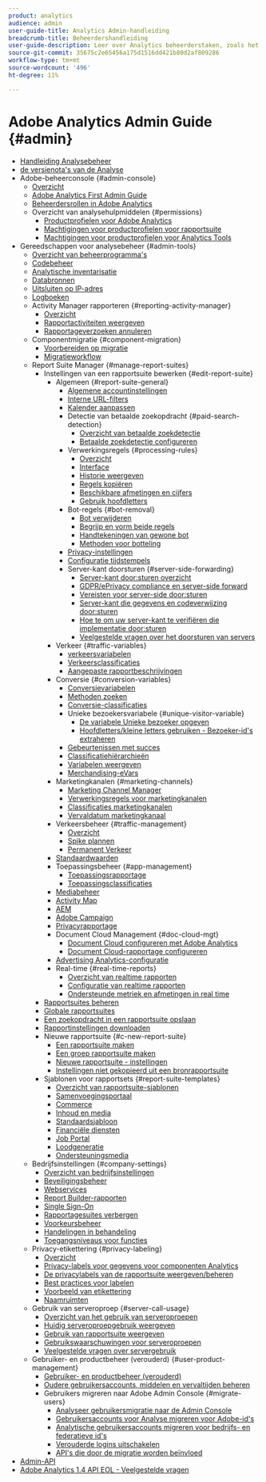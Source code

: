 ```yaml
---
product: analytics
audience: admin
user-guide-title: Analytics Admin-handleiding
breadcrumb-title: Beheerdershandleiding
user-guide-description: Leer over Analytics beheerderstaken, zoals het beheren van gebruikers en producten in de Admin Console van Experience Cloud, het configureren van rapportreeksen, en meer.
source-git-commit: 35675c2e65456a175d1516dd421b80d2af809286
workflow-type: tm+mt
source-wordcount: '496'
ht-degree: 11%

---
```



# Adobe Analytics Admin Guide {#admin}

+ [Handleiding Analysebeheer](home.md)
+ [ de versienota&#39;s van de Analyse ](https://experienceleague.adobe.com/nl/docs/analytics/release-notes/latest)
+ Adobe-beheerconsole {#admin-console}
   + [Overzicht](admin-console/home.md)
   + [Adobe Analytics First Admin Guide](admin-console/first-admin-guide.md)
   + [Beheerdersrollen in Adobe Analytics](admin-console/admin-roles-in-analytics.md)
   + Overzicht van analysehulpmiddelen {#permissions}
      + [Productprofielen voor Adobe Analytics](admin-console/permissions/product-profile.md)
      + [Machtigingen voor productprofielen voor rapportsuite](admin-console/permissions/report-suite-tools.md)
      + [Machtigingen voor productprofielen voor Analytics Tools](admin-console/permissions/analytics-tools.md)
+ Gereedschappen voor analysebeheer {#admin-tools}
   + [Overzicht van beheerprogramma&#39;s](tools/c-admin-tools.md)
   + [Codebeheer](tools/code-manager-admin.md)
   + [Analytische inventarisatie](tools/analytics-inventory.md)
   + [Databronnen](tools/data-sources.md)
   + [Uitsluiten op IP-adres](tools/exclude-ip.md)
   + [Logboeken](tools/logs.md)
   + Activity Manager rapporteren {#reporting-activity-manager}
      + [Overzicht](tools/reporting-activity-manager/reporting-activity-overview.md)
      + [Rapportactiviteiten weergeven](tools//reporting-activity-manager/reporting-activity.md)
      + [Rapportageverzoeken annuleren](tools/reporting-activity-manager/reporting-activity-cancel-requests.md)
   + Componentmigratie {#component-migration}
      + [Voorbereiden op migratie](tools/component-migration/prepare-component-migration.md)
      + [Migratieworkflow](tools/component-migration/component-migration.md)
   + Report Suite Manager {#manage-report-suites}
      + Instellingen van een rapportsuite bewerken {#edit-report-suite}
         + Algemeen {#report-suite-general}
            + [Algemene accountinstellingen](tools/manage-rs/edit-settings/general/general-acct-settings-admin.md)
            + [Interne URL-filters](tools/manage-rs/edit-settings/general/internal-url-filter-admin.md)
            + [Kalender aanpassen](tools/manage-rs/edit-settings/general/custom-calendar.md)
            + Detectie van betaalde zoekopdracht {#paid-search-detection}
               + [Overzicht van betaalde zoekdetectie](tools/manage-rs/edit-settings/general/paid-search-detection/paid-search-detection.md)
               + [Betaalde zoekdetectie configureren](tools/manage-rs/edit-settings/general/paid-search-detection/t-paid-search-detection.md)
            + Verwerkingsregels {#processing-rules}
               + [Overzicht](tools/manage-rs/edit-settings/general/processing-rules/pr-overview.md)
               + [Interface](tools/manage-rs/edit-settings/general/processing-rules/pr-interface.md)
               + [Historie weergeven](tools/manage-rs/edit-settings/general/processing-rules/pr-view-history.md)
               + [Regels kopiëren](tools/manage-rs/edit-settings/general/processing-rules/pr-copy.md)
               + [Beschikbare afmetingen en cijfers](tools/manage-rs/edit-settings/general/processing-rules/pr-variables.md)
               + [Gebruik hoofdletters](tools/manage-rs/edit-settings/general/processing-rules/pr-use-cases.md)
            + Bot-regels {#bot-removal}
               + [Bot verwijderen](tools/manage-rs/edit-settings/general/bot-removal/bot-removal.md)
               + [Begrijp en vorm beide regels](tools/manage-rs/edit-settings/general/bot-removal/bot-rules.md)
               + [Handtekeningen van gewone bot](tools/manage-rs/edit-settings/general/bot-removal/bot-signatures.md)
               + [Methoden voor botteling](tools/manage-rs/edit-settings/general/bot-removal/bot-exclusion-methods.md)
            + [Privacy-instellingen](tools/manage-rs/edit-settings/general/privacy-settings.md)
            + [Configuratie tijdstempels](tools/manage-rs/edit-settings/general/timestamp-configuration.md)
            + Server-kant doorsturen {#server-side-forwarding}
               + [Server-kant door:sturen overzicht](tools/manage-rs/edit-settings/general/c-server-side-forwarding/ssf.md)
               + [GDPR/ePrivacy compliance en server-side forward](tools/manage-rs/edit-settings/general/c-server-side-forwarding/ssf-gdpr.md)
               + [Vereisten voor server-side door:sturen](tools/manage-rs/edit-settings/general/c-server-side-forwarding/ssf-requirements.md)
               + [Server-kant die gegevens en codeverwijzing door:sturen](tools/manage-rs/edit-settings/general/c-server-side-forwarding/ssf-reference.md)
               + [Hoe te om uw server-kant te verifiëren die implementatie door:sturen](tools/manage-rs/edit-settings/general/c-server-side-forwarding/ssf-verify.md)
               + [Veelgestelde vragen over het doorsturen van servers](tools/manage-rs/edit-settings/general/c-server-side-forwarding/ssf-faq.md)
         + Verkeer {#traffic-variables}
            + [verkeersvariabelen](tools/manage-rs/edit-settings/c-traffic-variables/traffic-var.md)
            + [Verkeersclassificaties](tools/manage-rs/edit-settings/c-traffic-variables/traffic-classifications.md)
            + [Aangepaste rapportbeschrijvingen](tools/manage-rs/edit-settings/c-traffic-variables/custom-desc-admin.md)
         + Conversie {#conversion-variables}
            + [Conversievariabelen](tools/manage-rs/edit-settings/conversion-var-admin/conversion-var-admin.md)
            + [Methoden zoeken](tools/manage-rs/edit-settings/conversion-var-admin/finding-methods.md)
            + [Conversie-classificaties](tools/manage-rs/edit-settings/conversion-var-admin/conversion-classifications.md)
            + Unieke bezoekersvariabele {#unique-visitor-variable}
               + [De variabele Unieke bezoeker opgeven](tools/manage-rs/edit-settings/conversion-var-admin/unique-visitor-variable-admin/t-unique-visitor-variable.md)
               + [Hoofdletters/kleine letters gebruiken - Bezoeker-id&#39;s extraheren](tools/manage-rs/edit-settings/conversion-var-admin/unique-visitor-variable-admin/extract-visitorids-usecase.md)
            + [Gebeurtenissen met succes](tools/manage-rs/edit-settings/conversion-var-admin/c-success-events/success-event.md)
            + [Classificatiehiërarchieën](tools/manage-rs/edit-settings/conversion-var-admin/classification-hierarchies.md)
            + [Variabelen weergeven](tools/manage-rs/edit-settings/conversion-var-admin/list-var-admin.md)
            + [Merchandising-eVars](tools/manage-rs/edit-settings/conversion-var-admin/merchandising-evars.md)
         + Marketingkanalen {#marketing-channels}
            + [Marketing Channel Manager](tools/manage-rs/edit-settings/marketing-channels/c-channels.md)
            + [Verwerkingsregels voor marketingkanalen](tools/manage-rs/edit-settings/marketing-channels/c-rules.md)
            + [Classificaties marketingkanalen](tools/manage-rs/edit-settings/marketing-channels/classifications-mchannel.md)
            + [Vervaldatum marketingkanaal](tools/manage-rs/edit-settings/marketing-channels/visitor-engagement.md)
         + Verkeersbeheer {#traffic-management}
            + [Overzicht](tools/manage-rs/edit-settings/c-traffic-management/traffic-management.md)
            + [Spike plannen](tools/manage-rs/edit-settings/c-traffic-management/t-traffic-schedule-spike.md)
            + [ Permanent Verkeer ](tools/manage-rs/edit-settings/c-traffic-management/t-traffic-permanent.md)
         + [Standaardwaarden](tools/manage-rs/edit-settings/default-metrics.md)
         + Toepassingsbeheer {#app-management}
            + [Toepassingsrapportage](tools/manage-rs/edit-settings/app-reporting.md)
            + [Toepassingsclassificaties](tools/manage-rs/edit-settings/app-classifications.md)
         + [Mediabeheer](tools/manage-rs/edit-settings/media-management.md)
         + [Activity Map](tools/manage-rs/edit-settings/activity-map.md)
         + [AEM](tools/manage-rs/edit-settings/adobe-experience-manager.md)
         + [Adobe Campaign](tools/manage-rs/edit-settings/adobe-campaign.md)
         + [Privacyrapportage](tools/manage-rs/edit-settings/privacy-reporting.md)
         + Document Cloud Management {#doc-cloud-mgt}
            + [Document Cloud configureren met Adobe Analytics](tools/manage-rs/edit-settings/document-cloud-mgt.md)
            + [Document Cloud-rapportage configureren](tools/manage-rs/edit-settings/document-cloud-config.md)
         + [Advertising Analytics-configuratie](tools/manage-rs/edit-settings/advertising-analytics-config.md)
         + Real-time {#real-time-reports}
            + [Overzicht van realtime rapporten](tools/manage-rs/edit-settings/realtime/realtime.md)
            + [Configuratie van realtime rapporten](tools/manage-rs/edit-settings/realtime/t-realtime-admin.md)
            + [Ondersteunde metriek en afmetingen in real time](tools/manage-rs/edit-settings/realtime/realtime-metrics.md)
      + [Rapportsuites beheren](tools/manage-rs/report-suites-admin.md)
      + [Globale rapportsuites](tools/manage-rs/rollup-report-suite.md)
      + [Een zoekopdracht in een rapportsuite opslaan](tools/manage-rs/t-report-suite-saved-search.md)
      + [Rapportinstellingen downloaden](tools/manage-rs/t-download-rs-settings.md)
      + Nieuwe rapportsuite {#c-new-report-suite}
         + [Een rapportsuite maken](tools/manage-rs/new-rs/t-create-a-report-suite.md)
         + [Een groep rapportsuite maken](tools/manage-rs/new-rs/t-create-rs-group.md)
         + [Nieuwe rapportsuite - instellingen](tools/manage-rs/new-rs/new-report-suite.md)
         + [Instellingen niet gekopieerd uit een bronrapportsuite](tools/manage-rs/new-rs/settings-not-copied-from-rs.md)
      + Sjablonen voor rapportsets {#report-suite-templates}
         + [Overzicht van rapportsuite-sjablonen](tools/manage-rs/rs-templates/report-suite-templates.md)
         + [Samenvoegingsportaal](tools/manage-rs/rs-templates/aggregator-portal.md)
         + [Commerce](tools/manage-rs/rs-templates/commerce-admin.md)
         + [Inhoud en media](tools/manage-rs/rs-templates/content-media.md)
         + [Standaardsjabloon](tools/manage-rs/rs-templates/default-rs-template.md)
         + [Financiële diensten](tools/manage-rs/rs-templates/financial-services.md)
         + [Job Portal](tools/manage-rs/rs-templates/job-portal.md)
         + [Loodgeneratie](tools/manage-rs/rs-templates/lead-generation.md)
         + [Ondersteuningsmedia](tools/manage-rs/rs-templates/support-media.md)
   + Bedrijfsinstellingen {#company-settings}
      + [Overzicht van bedrijfsinstellingen](tools/company/c-company-settings.md)
      + [Beveiligingsbeheer](tools/company/security-manager.md)
      + [Webservices](tools/company/web-services-admin.md)
      + [Report Builder-rapporten](tools/company/report-builder-reports-admin.md)
      + [Single Sign-On](tools/company/single-signon-admin.md)
      + [Rapportagesuites verbergen](tools/company/c-hide-report-suites.md)
      + [Voorkeursbeheer](tools/company/preferences-manager.md)
      + [Handelingen in behandeling](tools/company/pending-actions-admin.md)
      + [Toegangsniveaus voor functies](tools/company/feature-access-levels.md)
   + Privacy-etikettering {#privacy-labeling}
      + [Overzicht](tools/privacy-labeling/labeling-overview.md)
      + [Privacy-labels voor gegevens voor componenten Analytics](tools/privacy-labeling/labels.md)
      + [De privacylabels van de rapportsuite weergeven/beheren](tools/privacy-labeling/view-settings.md)
      + [Best practices voor labelen](tools/privacy-labeling/best-practices.md)
      + [Voorbeeld van etikettering](tools/privacy-labeling/examples.md)
      + [Naamruimten](tools/privacy-labeling/namespaces.md)
   + Gebruik van serveroproep {#server-call-usage}
      + [Overzicht van het gebruik van serveroproepen](tools/server-call-usage/overage-overview.md)
      + [Huidig serveroproepgebruik weergeven](tools/server-call-usage/server-call-usage-dashboard.md)
      + [Gebruik van rapportsuite weergeven](tools/server-call-usage/report-suite-usage.md)
      + [Gebruikswaarschuwingen voor serveroproepen](tools/server-call-usage/scu-alerts.md)
      + [Veelgestelde vragen over servergebruik](tools/server-call-usage/overage-faq.md)
   + Gebruiker- en productbeheer (verouderd) {#user-product-management}
      + [Gebruiker- en productbeheer (verouderd)](tools/user-management/user-management.md)
      + [Oudere gebruikersaccounts, middelen en vervaltijden beheren](tools/user-management/users-assets.md)
      + Gebruikers migreren naar Adobe Admin Console {#migrate-users}
         + [Analyseer gebruikersmigratie naar de Admin Console](tools/user-management/user-migration/c-migration-tool.md)
         + [Gebruikersaccounts voor Analyse migreren voor Adobe-id&#39;s](tools/user-management/user-migration/t-migrate-users.md)
         + [Analytische gebruikersaccounts migreren voor bedrijfs- en federatieve id&#39;s](tools/user-management/user-migration/migrate-enterprise.md)
         + [Verouderde logins uitschakelen](tools/user-management/user-migration/t-disable-legacy-login.md)
         + [API&#39;s die door de migratie worden beïnvloed](tools/user-management/user-migration/developer.md)
+ [Admin-API](c-admin-api/c-admin-api.md)
+ [Adobe Analytics 1.4 API EOL - Veelgestelde vragen](c-admin-api/c-admin-14-api-eol.md)

